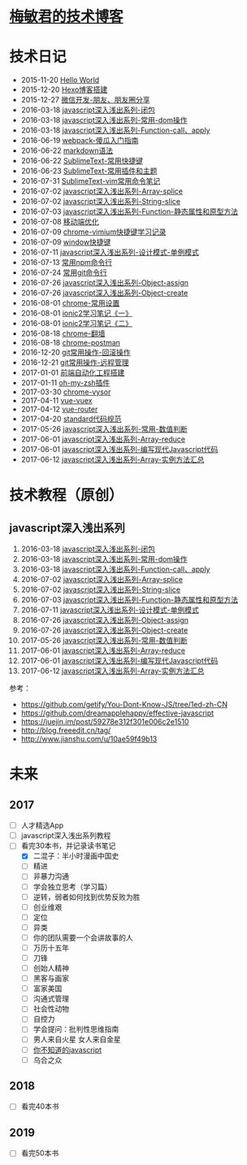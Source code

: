 # [梅敏君的技术博客](meiminjun.github.io)

<!-- 
### 发布三部曲

>  * hexo g    // 编译
>  * hexo s  -- debug  // 开启本地服务器预览(选),debug 可看报错信息
>  * hexo d    // 发布到github,然后在进入到.gitignore文件夹中去手动提交到自己名字的github

如果`hexo d` 没有发布上去的时候，最好先运行hexo clean,然后再运行`hexo d`

## 提交百度seo
在source目录下输入：
curl -H 'Content-Type:text/plain' --data-binary @urls.txt "http://data.zz.baidu.com/urls?site=meiminjun.github.io&token=qdkA29iGaFLKdAFv" 
-->

# 技术日记

* 2015-11-20 [Hello World](http://meiminjun.github.io/hello-world)
* 2015-12-20 [Hexo博客搭建](http://meiminjun.github.io/hexo)
* 2015-12-27 [微信开发-朋友、朋友圈分享](http://meiminjun.github.io/wexin-share)
* 2016-03-18 [javascript深入浅出系列-闭包](http://meiminjun.github.io/javascript-闭包)
* 2016-03-18 [javascript深入浅出系列-常用-dom操作](http://meiminjun.github.io/javascript-dom)
* 2016-03-18 [javascript深入浅出系列-Function-call、apply](http://meiminjun.github.io/javascript-function-call-apply)
* 2016-06-19 [webpack-傻瓜入门指南](http://meiminjun.github.io/webpack-傻瓜入门指南)
* 2016-06-22 [markdown语法](http://meiminjun.github.io/markdown语法)
* 2016-06-22 [SublimeText-常用快捷键](http://meiminjun.github.io/SublimeText-常用快捷键)
* 2016-06-23 [SublimeText-常用插件和主题](http://meiminjun.github.io/SublimeText-常用插件和主题)
* 2016-07-31 [SublimeText-vim常用命令笔记](http://meiminjun.github.io/SublimeText-vim常用命令笔记)
* 2016-07-02 [javascript深入浅出系列-Array-splice](http://meiminjun.github.io/javascript-array-splice)
* 2016-07-02 [javascript深入浅出系列-String-slice](http://meiminjun.github.io/javascript-string-slice)
* 2016-07-03 [javascript深入浅出系列-Function-静态属性和原型方法](http://meiminjun.github.io/javascript-function-静态方法)
* 2016-07-08 [移动端优化](http://meiminjun.github.io/移动端优化)
* 2016-07-09 [chrome-vimium快捷键学习记录](http://meiminjun.github.io/chrome-vimium)
* 2016-07-09 [window快捷键](http://meiminjun.github.io/window快捷键)
* 2016-07-11 [javascript深入浅出系列-设计模式-单例模式](http://meiminjun.github.io/javascript-设计模式-单例模式)
* 2016-07-13 [常用npm命令行](http://meiminjun.github.io/常用npm命令)
* 2016-07-24 [常用git命令行](http://meiminjun.github.io/常用git命令)
* 2016-07-26 [javascript深入浅出系列-Object-assign](http://meiminjun.github.io/javascript-object-assign)
* 2016-07-26 [javascript深入浅出系列-Object-create](http://meiminjun.github.io/javascript-object-create)
* 2016-08-01 [chrome-常用设置](http://meiminjun.github.io/chrome-常用设置)
* 2016-08-01 [ionic2学习笔记《一》](http://meiminjun.github.io/ionic2学习笔记《一》)
* 2016-08-01 [ionic2学习笔记《二》](http://meiminjun.github.io/ionic2学习笔记《二》)
* 2016-08-18 [chrome-翻墙](http://meiminjun.github.io/chrome-翻墙)
* 2016-08-18 [chrome-postman](http://meiminjun.github.io/chrome-postman)
* 2016-12-20 [git常用操作-回滚操作](http://meiminjun.github.io/git常用操作-回滚操作)
* 2016-12-21 [git常用操作-远程管理](http://meiminjun.github.io/git常用操作-远程管理)
* 2017-01-01 [前端自动化工程搭建](http://meiminjun.github.io/前端自动化工程搭建)
* 2017-01-11 [oh-my-zsh插件](http://meiminjun.github.io/oh-my-zsh插件)
* 2017-03-30 [chrome-vysor](http://meiminjun.github.io/chrome-vysor)
* 2017-04-11 [vue-vuex](http://meiminjun.github.io/vue-vuex)
* 2017-04-12 [vue-router](http://meiminjun.github.io/vue-router)
* 2017-04-20 [standard代码规范](http://meiminjun.github.io/standard代码规范)
* 2017-05-26 [javascript深入浅出系列-常用-数值判断](http://meiminjun.github.io/javascript-常用-数值判断)
* 2017-06-01 [javascript深入浅出系列-Array-reduce](http://meiminjun.github.io/javascript-array-reduce)
* 2017-06-01 [javascript深入浅出系列-编写现代Javascript代码](http://meiminjun.github.io/javascript-编写现代Javascript代码)
* 2017-06-12 [javascript深入浅出系列-Array-实例方法汇总](http://meiminjun.github.io/javascript-array-实例方法汇总)

# 技术教程（原创）

## javascript深入浅出系列

1. 2016-03-18 [javascript深入浅出系列-闭包](http://meiminjun.github.io/javascript-闭包)
2. 2016-03-18 [javascript深入浅出系列-常用-dom操作](http://meiminjun.github.io/javascript-dom)
3. 2016-03-18 [javascript深入浅出系列-Function-call、apply](http://meiminjun.github.io/javascript-function-call-apply)
4. 2016-07-02 [javascript深入浅出系列-Array-splice](http://meiminjun.github.io/javascript-array-splice)
5. 2016-07-02 [javascript深入浅出系列-String-slice](http://meiminjun.github.io/javascript-string-slice)
6. 2016-07-03 [javascript深入浅出系列-Function-静态属性和原型方法](http://meiminjun.github.io/javascript-function-静态方法)
7. 2016-07-11 [javascript深入浅出系列-设计模式-单例模式](http://meiminjun.github.io/javascript-设计模式-单例模式)
8. 2016-07-26 [javascript深入浅出系列-Object-assign](http://meiminjun.github.io/javascript-object-assign)
9. 2016-07-26 [javascript深入浅出系列-Object-create](http://meiminjun.github.io/javascript-object-create)
10. 2017-05-26 [javascript深入浅出系列-常用-数值判断](http://meiminjun.github.io/javascript-常用-数值判断)
11. 2017-06-01 [javascript深入浅出系列-Array-reduce](http://meiminjun.github.io/javascript-array-reduce)
12. 2017-06-01 [javascript深入浅出系列-编写现代Javascript代码](http://meiminjun.github.io/javascript-编写现代Javascript代码)
13. 2017-06-12 [javascript深入浅出系列-Array-实例方法汇总](http://meiminjun.github.io/javascript-array-实例方法汇总)


参考：

* https://github.com/getify/You-Dont-Know-JS/tree/1ed-zh-CN
* https://github.com/dreamapplehappy/effective-javascript
* https://juejin.im/post/59278e312f301e006c2e1510
* http://blog.freeedit.cn/tag/
* http://www.jianshu.com/u/10ae59f49b13

# 未来

## 2017

<!-- - [x] Mars -->

- [ ] 人才精选App
- [ ] javascript深入浅出系列教程
- [ ] 看完30本书，并记录读书笔记
	- [x] 二混子：半小时漫画中国史
	- [ ] 精进
	- [ ] 非暴力沟通
	- [ ] 学会独立思考（学习篇）
	- [ ] 逆转，弱者如何找到优势反败为胜
	- [ ] 创业维艰
	- [ ] 定位
	- [ ] 异类
	- [ ] 你的团队需要一个会讲故事的人
	- [ ] 万历十五年
	- [ ] 刀锋
	- [ ] 创始人精神
	- [ ] 黑客与画家
	- [ ] 富家美国
	- [ ] 沟通式管理
	- [ ] 社会性动物
	- [ ] 自控力
	- [ ] 学会提问：批判性思维指南
	- [ ] 男人来自火星 女人来自金星
	- [ ] [你不知道的javascript](https://github.com/getify/You-Dont-Know-JS/blob/1ed-zh-CN/README.md) 
	- [ ] 乌合之众

## 2018

- [ ] 看完40本书

## 2019

- [ ] 看完50本书
